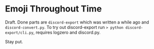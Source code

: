 # Emoji Throughout Time
Draft. Done parts are `discord-export` which was written a while ago and `discord-convert.py`.
To try out discord-export run `> python discord-export/cli.py`, requires logzero and discord.py.

Stay put.
